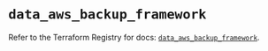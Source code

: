 # `data_aws_backup_framework`

Refer to the Terraform Registry for docs: [`data_aws_backup_framework`](https://registry.terraform.io/providers/hashicorp/aws/6.13.0/docs/data-sources/backup_framework).
